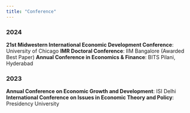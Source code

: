 ```yaml
---
title: "Conference"
---
```


### 2024
**21st Midwestern International Economic Development Conference**: University of Chicago 
**IMR Doctoral Conference**: IIM Bangalore (Awarded Best Paper)
**Annual Conference in Economics & Finance**: BITS Pilani, Hyderabad
### 2023
**Annual Conference on Economic Growth and Development**: ISI Delhi
**International Conference on Issues in Economic Theory and Policy**: Presidency University


